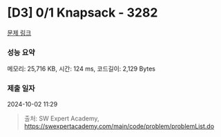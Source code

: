 # [D3] 0/1 Knapsack - 3282 

[문제 링크](https://swexpertacademy.com/main/code/problem/problemDetail.do?contestProbId=AWBJAVpqrzQDFAWr) 

### 성능 요약

메모리: 25,716 KB, 시간: 124 ms, 코드길이: 2,129 Bytes

### 제출 일자

2024-10-02 11:29



> 출처: SW Expert Academy, https://swexpertacademy.com/main/code/problem/problemList.do